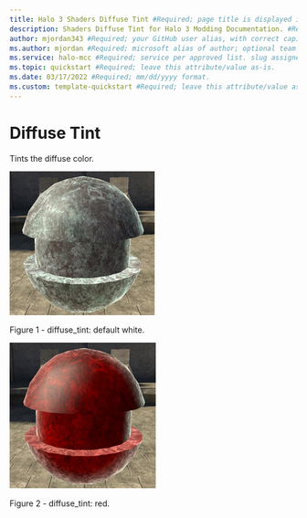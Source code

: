 ```yaml
---
title: Halo 3 Shaders Diffuse Tint #Required; page title is displayed in search results. Include the brand.
description: Shaders Diffuse Tint for Halo 3 Modding Documentation. #Required; article description that is displayed in search results. 
author: mjordan343 #Required; your GitHub user alias, with correct capitalization.
ms.author: mjordan #Required; microsoft alias of author; optional team alias.
ms.service: halo-mcc #Required; service per approved list. slug assigned by ACOM.
ms.topic: quickstart #Required; leave this attribute/value as-is.
ms.date: 03/17/2022 #Required; mm/dd/yyyy format.
ms.custom: template-quickstart #Required; leave this attribute/value as-is.
---
```


# Diffuse Tint

Tints the diffuse color.

![Object showing the Diffuse Tint with the default setting.](./media/H3_Shaders_DiffuseTint.png)

Figure 1 -  diffuse_tint: default white.

![Object showing the Diffuse Tint set red.](./media/H3_Shaders_DiffuseTintRed.png)

Figure 2 -  diffuse_tint: red.
